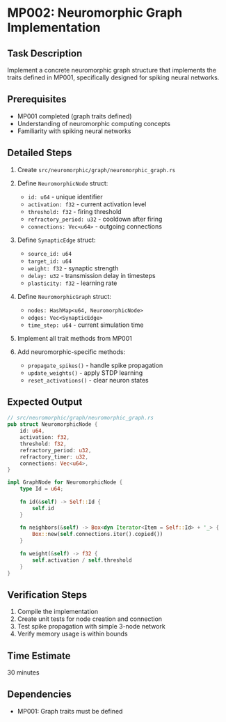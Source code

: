 # MP002: Neuromorphic Graph Implementation

## Task Description
Implement a concrete neuromorphic graph structure that implements the traits defined in MP001, specifically designed for spiking neural networks.

## Prerequisites
- MP001 completed (graph traits defined)
- Understanding of neuromorphic computing concepts
- Familiarity with spiking neural networks

## Detailed Steps

1. Create `src/neuromorphic/graph/neuromorphic_graph.rs`

2. Define `NeuromorphicNode` struct:
   - `id: u64` - unique identifier
   - `activation: f32` - current activation level
   - `threshold: f32` - firing threshold
   - `refractory_period: u32` - cooldown after firing
   - `connections: Vec<u64>` - outgoing connections

3. Define `SynapticEdge` struct:
   - `source_id: u64`
   - `target_id: u64`
   - `weight: f32` - synaptic strength
   - `delay: u32` - transmission delay in timesteps
   - `plasticity: f32` - learning rate

4. Define `NeuromorphicGraph` struct:
   - `nodes: HashMap<u64, NeuromorphicNode>`
   - `edges: Vec<SynapticEdge>`
   - `time_step: u64` - current simulation time

5. Implement all trait methods from MP001

6. Add neuromorphic-specific methods:
   - `propagate_spikes()` - handle spike propagation
   - `update_weights()` - apply STDP learning
   - `reset_activations()` - clear neuron states

## Expected Output
```rust
// src/neuromorphic/graph/neuromorphic_graph.rs
pub struct NeuromorphicNode {
    id: u64,
    activation: f32,
    threshold: f32,
    refractory_period: u32,
    refractory_timer: u32,
    connections: Vec<u64>,
}

impl GraphNode for NeuromorphicNode {
    type Id = u64;
    
    fn id(&self) -> Self::Id {
        self.id
    }
    
    fn neighbors(&self) -> Box<dyn Iterator<Item = Self::Id> + '_> {
        Box::new(self.connections.iter().copied())
    }
    
    fn weight(&self) -> f32 {
        self.activation / self.threshold
    }
}
```

## Verification Steps
1. Compile the implementation
2. Create unit tests for node creation and connection
3. Test spike propagation with simple 3-node network
4. Verify memory usage is within bounds

## Time Estimate
30 minutes

## Dependencies
- MP001: Graph traits must be defined